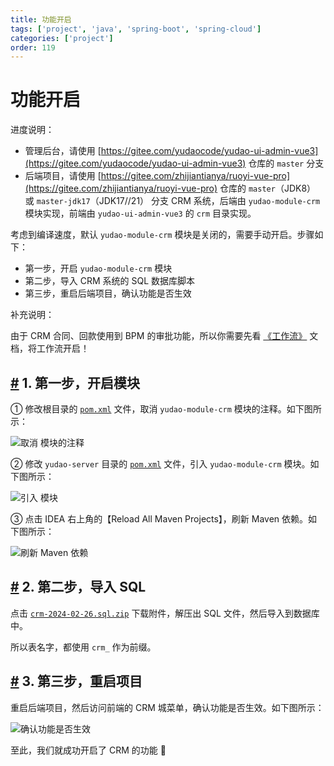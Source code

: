 ```yaml
---
title: 功能开启
tags: ['project', 'java', 'spring-boot', 'spring-cloud']
categories: ['project']
order: 119
---
```

# 功能开启

进度说明：

 * 管理后台，请使用 [https://gitee.com/yudaocode/yudao-ui-admin-vue3](https://gitee.com/yudaocode/yudao-ui-admin-vue3) 仓库的 `master` 分支
* 后端项目，请使用 [https://gitee.com/zhijiantianya/ruoyi-vue-pro](https://gitee.com/zhijiantianya/ruoyi-vue-pro) 仓库的 `master`（JDK8） 或 `master-jdk17`（JDK17//21） 分支
 CRM 系统，后端由 `yudao-module-crm` 模块实现，前端由 `yudao-ui-admin-vue3` 的 `crm` 目录实现。

 考虑到编译速度，默认 `yudao-module-crm` 模块是关闭的，需要手动开启。步骤如下：

 * 第一步，开启 `yudao-module-crm` 模块
* 第二步，导入 CRM 系统的 SQL 数据库脚本
* 第三步，重启后端项目，确认功能是否生效

 补充说明：

 由于 CRM 合同、回款使用到 BPM 的审批功能，所以你需要先看 [《工作流》](/bpm/) 文档，将工作流开启！

 ## [#](#_1-第一步-开启模块) 1. 第一步，开启模块

 ① 修改根目录的 [`pom.xml`](https://github.com/YunaiV/ruoyi-vue-pro/blob/master/pom.xml) 文件，取消 `yudao-module-crm` 模块的注释。如下图所示：

 ![取消  模块的注释](https://doc.iocoder.cn/img/CRM%E6%89%8B%E5%86%8C/%E5%8A%9F%E8%83%BD%E5%BC%80%E5%90%AF/%E7%AC%AC%E4%B8%80%E6%AD%A5-01.png)

 ② 修改 `yudao-server` 目录的 [`pom.xml`](https://github.com/YunaiV/ruoyi-vue-pro/blob/master/yudao-server/pom.xml) 文件，引入 `yudao-module-crm` 模块。如下图所示：

 ![引入  模块](https://doc.iocoder.cn/img/CRM%E6%89%8B%E5%86%8C/%E5%8A%9F%E8%83%BD%E5%BC%80%E5%90%AF/%E7%AC%AC%E4%B8%80%E6%AD%A5-02.png)

 ③ 点击 IDEA 右上角的【Reload All Maven Projects】，刷新 Maven 依赖。如下图所示：

 ![刷新 Maven 依赖](https://doc.iocoder.cn/img/%E5%85%AC%E4%BC%97%E5%8F%B7%E6%89%8B%E5%86%8C/%E5%8A%9F%E8%83%BD%E5%BC%80%E5%90%AF/%E7%AC%AC%E4%B8%80%E6%AD%A5-03.png)

 ## [#](#_2-第二步-导入-sql) 2. 第二步，导入 SQL

 点击 [`crm-2024-02-26.sql.zip`](https://t.zsxq.com/15v3qYyNi) 下载附件，解压出 SQL 文件，然后导入到数据库中。

 所以表名字，都使用 `crm_` 作为前缀。

 ## [#](#_3-第三步-重启项目) 3. 第三步，重启项目

 重启后端项目，然后访问前端的 CRM 城菜单，确认功能是否生效。如下图所示：

 ![确认功能是否生效](https://doc.iocoder.cn/img/CRM%E6%89%8B%E5%86%8C/%E5%8A%9F%E8%83%BD%E6%BC%94%E7%A4%BA/%E7%AE%A1%E7%90%86%E5%90%8E%E5%8F%B0.png)

 至此，我们就成功开启了 CRM 的功能 🙂
